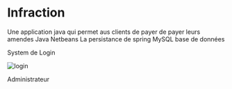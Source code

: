 # Infraction
Une application java qui permet aus clients de payer de payer leurs amendes 
Java
Netbeans
La persistance de spring
MySQL base de données 


System de Login

![login](https://user-images.githubusercontent.com/26189475/39654498-1142c38c-4fc3-11e8-9c0d-8fe7ac114285.jpg)


Administrateur 


